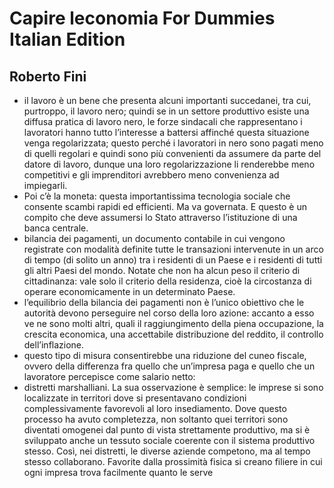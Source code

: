 # Capire leconomia For Dummies Italian Edition
## Roberto Fini
- il lavoro è un bene che presenta alcuni importanti succedanei, tra cui, purtroppo, il lavoro nero; quindi se in un settore produttivo esiste una diffusa pratica di lavoro nero, le forze sindacali che rappresentano i lavoratori hanno tutto l’interesse a battersi affinché questa situazione venga regolarizzata; questo perché i lavoratori in nero sono pagati meno di quelli regolari e quindi sono più convenienti da assumere da parte del datore di lavoro, dunque una loro regolarizzazione li renderebbe meno competitivi e gli imprenditori avrebbero meno convenienza ad impiegarli.
- Poi c’è la moneta: questa importantissima tecnologia sociale che consente scambi rapidi ed efficienti. Ma va governata. E questo è un compito che deve assumersi lo Stato attraverso l’istituzione di una banca centrale.
- bilancia dei pagamenti, un documento contabile in cui vengono registrate con modalità definite tutte le transazioni intervenute in un arco di tempo (di solito un anno) tra i residenti di un Paese e i residenti di tutti gli altri Paesi del mondo. Notate che non ha alcun peso il criterio di cittadinanza: vale solo il criterio della residenza, cioè la circostanza di operare economicamente in un determinato Paese.
- l’equilibrio della bilancia dei pagamenti non è l’unico obiettivo che le autorità devono perseguire nel corso della loro azione: accanto a esso ve ne sono molti altri, quali il raggiungimento della piena occupazione, la crescita economica, una accettabile distribuzione del reddito, il controllo dell’inflazione.
- questo tipo di misura consentirebbe una riduzione del cuneo fiscale, ovvero della differenza fra quello che un’impresa paga e quello che un lavoratore percepisce come salario netto:
- distretti marshalliani. La sua osservazione è semplice: le imprese si sono localizzate in territori dove si presentavano condizioni complessivamente favorevoli al loro insediamento. Dove questo processo ha avuto completezza, non soltanto quei territori sono diventati omogenei dal punto di vista strettamente produttivo, ma si è sviluppato anche un tessuto sociale coerente con il sistema produttivo stesso. Così, nei distretti, le diverse aziende competono, ma al tempo stesso collaborano. Favorite dalla prossimità fisica si creano filiere in cui ogni impresa trova facilmente quanto le serve
